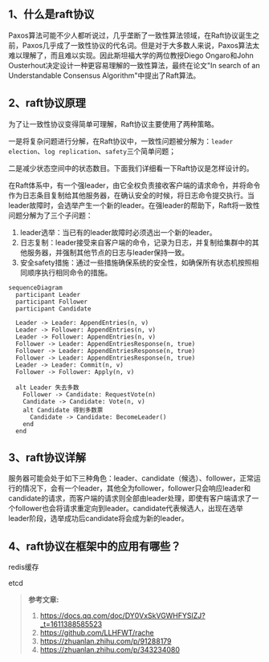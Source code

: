 ## 1、什么是raft协议

Paxos算法可能不少人都听说过，几乎垄断了一致性算法领域，在Raft协议诞生之前，Paxos几乎成了一致性协议的代名词。但是对于大多数人来说，Paxos算法太难以理解了，而且难以实现。因此斯坦福大学的两位教授Diego Ongaro和John Ousterhout决定设计一种更容易理解的一致性算法，最终在论文"In search of an Understandable Consensus Algorithm"中提出了Raft算法。

## 2、raft协议原理

为了让一致性协议变得简单可理解，Raft协议主要使用了两种策略。

一是将复杂问题进行分解，在Raft协议中，一致性问题被分解为：`leader election`、`log replication`、`safety`三个简单问题；

二是减少状态空间中的状态数目。下面我们详细看一下Raft协议是怎样设计的。

在Raft体系中，有一个强leader，由它全权负责接收客户端的请求命令，并将命令作为日志条目复制给其他服务器，在确认安全的时候，将日志命令提交执行。当leader故障时，会选举产生一个新的leader。在强leader的帮助下，Raft将一致性问题分解为了三个子问题：

1. leader选举：当已有的leader故障时必须选出一个新的leader。
2. 日志复制：leader接受来自客户端的命令，记录为日志，并复制给集群中的其他服务器，并强制其他节点的日志与leader保持一致。
3. 安全safety措施：通过一些措施确保系统的安全性，如确保所有状态机按照相同顺序执行相同命令的措施。

```mermaid
sequenceDiagram
  participant Leader
  participant Follower
  participant Candidate

  Leader -> Leader: AppendEntries(n, v)
  Leader -> Follower: AppendEntries(n, v)
  Leader -> Follower: AppendEntries(n, v)
  Follower -> Leader: AppendEntriesResponse(n, true)
  Follower -> Leader: AppendEntriesResponse(n, true)
  Follower -> Leader: AppendEntriesResponse(n, true)
  Leader -> Leader: Commit(n, v)
  Follower -> Follower: Apply(n, v)

  alt Leader 失去多数
    Follower -> Candidate: RequestVote(n)
    Candidate -> Candidate: Vote(n, v)
    alt Candidate 得到多数票
      Candidate -> Candidate: BecomeLeader()
    end
  end
```



## 3、raft协议详解

服务器可能会处于如下三种角色：leader、candidate（候选）、follower，正常运行的情况下，会有一个leader，其他全为follower，follower只会响应leader和candidate的请求，而客户端的请求则全部由leader处理，即使有客户端请求了一个follower也会将请求重定向到leader。candidate代表候选人，出现在选举leader阶段，选举成功后candidate将会成为新的leader。

## 4、raft协议在框架中的应用有哪些？

redis缓存

etcd



> **参考文章:**
>
> 1. https://docs.qq.com/doc/DY0VxSkVGWHFYSlZJ?_t=1611388585523
> 2. https://github.com/LLHFWT/rache
> 3. https://zhuanlan.zhihu.com/p/91288179
> 4. https://zhuanlan.zhihu.com/p/343234080

